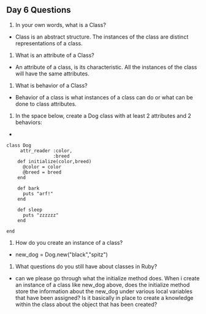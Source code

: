 ## Day 6 Questions

1. In your own words, what is a Class?  
* Class is an abstract structure. The instances of the class are distinct representations of a class.

1. What is an attribute of a Class?  
* An attribute of a class, is its characteristic. All the instances of the class will have the same attributes.

1. What is behavior of a Class?  
* Behavior of a class is what instances of a class can do or what can be done to class attributes.

1. In the space below, create a Dog class with at least 2 attributes and 2 behaviors:  
* 
```
class Dog
     attr_reader :color,
                 :breed
    def initialize(color,breed)
      @color = color
      @breed = breed
    end

    def bark
      puts "arf!"
    end

    def sleep
      puts "zzzzzz"
    end

end
```

1. How do you create an instance of a class?  
* new_dog = Dog.new("black","spitz")

1. What questions do you still have about classes in Ruby?  
* can we please go through what the initialize method does. When i create an instance of a class like new_dog above, does the initialize method store the information about the new_dog under various local variables that have been assigned? Is it basically in place to create a knowledge within the class about the object that has been created?
